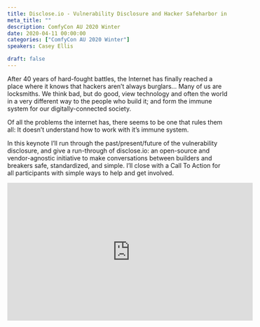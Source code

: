 ```yaml
---
title: Disclose.io - Vulnerability Disclosure and Hacker Safeharbor in 2020
meta_title: ""
description: ComfyCon AU 2020 Winter
date: 2020-04-11 00:00:00
categories: ["ComfyCon AU 2020 Winter"]
speakers: Casey Ellis

draft: false
---
```

After 40 years of hard-fought battles, the Internet has finally reached a place where it knows that hackers aren’t always burglars… Many of us are locksmiths. We think bad, but do good, view technology and often the world in a very different way to the people who build it; and form the immune system for our digitally-connected society.

Of all the problems the internet has, there seems to be one that rules them all: It doesn’t understand how to work with it’s immune system. 

In this keynote I’ll run through the past/present/future of the vulnerability disclosure, and give a run-through of disclose.io: an open-source and vendor-agnostic initiative to make conversations between builders and breakers safe, standardized, and simple. I’ll close with a Call To Action for all participants with simple ways to help and get involved.

<iframe width="560" height="315" src="https://www.youtube.com/embed/fisyZKn71PA?si=C41ZZxC0_8aKLLdh" title="YouTube video player" frameborder="0" allow="accelerometer; autoplay; clipboard-write; encrypted-media; gyroscope; picture-in-picture; web-share" allowfullscreen></iframe>